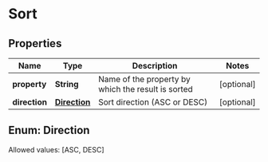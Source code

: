 

# Sort


## Properties

Name | Type | Description | Notes
------------ | ------------- | ------------- | -------------
**property** | **String** | Name of the property by which the result is sorted |  [optional]
**direction** | [**Direction**](#Direction) | Sort direction (ASC or DESC) |  [optional]


## Enum: Direction
Allowed values: [ASC, DESC]




